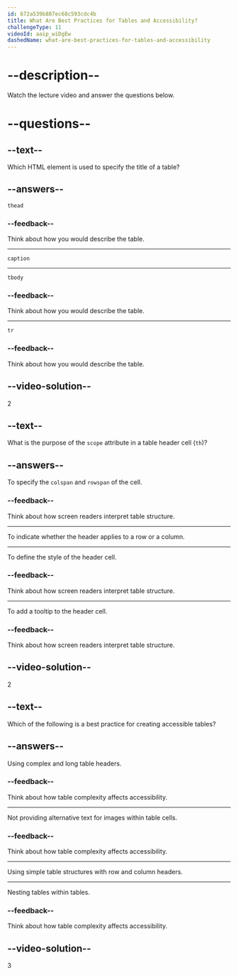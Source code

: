 ```yaml
---
id: 672a539b887ec68c593cdc4b
title: What Are Best Practices for Tables and Accessibility?
challengeType: 11
videoId: aaip_wiDgEw
dashedName: what-are-best-practices-for-tables-and-accessibility
---
```


# --description--

Watch the lecture video and answer the questions below.

# --questions--

## --text--

Which HTML element is used to specify the title of a table?

## --answers--

`thead`

### --feedback--

Think about how you would describe the table.

---

`caption`

---

`tbody`

### --feedback--

Think about how you would describe the table.

---

`tr`

### --feedback--

Think about how you would describe the table.

## --video-solution--

2

## --text--

What is the purpose of the `scope` attribute in a table header cell (`th`)?

## --answers--

To specify the `colspan` and `rowspan` of the cell.

### --feedback--

Think about how screen readers interpret table structure.

---

To indicate whether the header applies to a row or a column.

---

To define the style of the header cell.

### --feedback--

Think about how screen readers interpret table structure.

---

To add a tooltip to the header cell.

### --feedback--

Think about how screen readers interpret table structure.

## --video-solution--

2

## --text--

Which of the following is a best practice for creating accessible tables?

## --answers--

Using complex and long table headers.

### --feedback--

Think about how table complexity affects accessibility.

---

Not providing alternative text for images within table cells.

### --feedback--

Think about how table complexity affects accessibility.

---

Using simple table structures with row and column headers.

---

Nesting tables within tables.

### --feedback--

Think about how table complexity affects accessibility.

## --video-solution--

3
